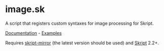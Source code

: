 # image.sk
A script that registers custom syntaxes for image processing for Skript.

[Documentation](https://github.com/Blueyescat/image.sk/wiki/Documentation) - [Examples](https://github.com/Blueyescat/image.sk/wiki/Examples)

Requires [skript-mirror](https://github.com/btk5h/skript-mirror) (the latest version should be used) and [Skript](https://github.com/bensku/Skript) 2.2+.
